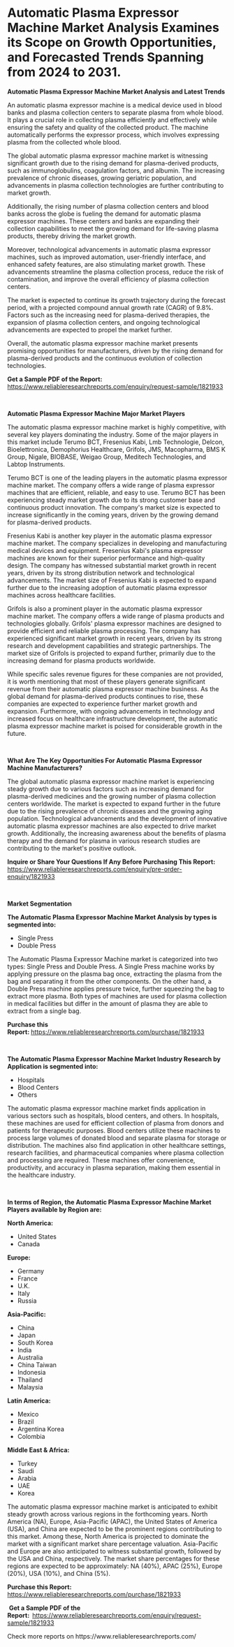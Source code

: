 <p><h1>Automatic Plasma Expressor Machine Market Analysis Examines its Scope on Growth Opportunities, and Forecasted Trends Spanning from 2024 to 2031.</h1></p><p><strong>Automatic Plasma Expressor Machine Market Analysis and Latest Trends</strong></p>
<p><p>An automatic plasma expressor machine is a medical device used in blood banks and plasma collection centers to separate plasma from whole blood. It plays a crucial role in collecting plasma efficiently and effectively while ensuring the safety and quality of the collected product. The machine automatically performs the expressor process, which involves expressing plasma from the collected whole blood.</p><p>The global automatic plasma expressor machine market is witnessing significant growth due to the rising demand for plasma-derived products, such as immunoglobulins, coagulation factors, and albumin. The increasing prevalence of chronic diseases, growing geriatric population, and advancements in plasma collection technologies are further contributing to market growth.</p><p>Additionally, the rising number of plasma collection centers and blood banks across the globe is fueling the demand for automatic plasma expressor machines. These centers and banks are expanding their collection capabilities to meet the growing demand for life-saving plasma products, thereby driving the market growth.</p><p>Moreover, technological advancements in automatic plasma expressor machines, such as improved automation, user-friendly interface, and enhanced safety features, are also stimulating market growth. These advancements streamline the plasma collection process, reduce the risk of contamination, and improve the overall efficiency of plasma collection centers.</p><p>The market is expected to continue its growth trajectory during the forecast period, with a projected compound annual growth rate (CAGR) of 9.8%. Factors such as the increasing need for plasma-derived therapies, the expansion of plasma collection centers, and ongoing technological advancements are expected to propel the market further.</p><p>Overall, the automatic plasma expressor machine market presents promising opportunities for manufacturers, driven by the rising demand for plasma-derived products and the continuous evolution of collection technologies.</p></p>
<p><strong>Get a Sample PDF of the Report:&nbsp;</strong> <a href="https://www.reliableresearchreports.com/enquiry/request-sample/1821933">https://www.reliableresearchreports.com/enquiry/request-sample/1821933</a></p>
<p>&nbsp;</p>
<p><strong>Automatic Plasma Expressor Machine Major Market Players</strong></p>
<p><p>The automatic plasma expressor machine market is highly competitive, with several key players dominating the industry. Some of the major players in this market include Terumo BCT, Fresenius Kabi, Lmb Technologie, Delcon, Bioelettronica, Demophorius Healthcare, Grifols, JMS, Macopharma, BMS K Group, Nigale, BIOBASE, Weigao Group, Meditech Technologies, and Labtop Instruments.</p><p>Terumo BCT is one of the leading players in the automatic plasma expressor machine market. The company offers a wide range of plasma expressor machines that are efficient, reliable, and easy to use. Terumo BCT has been experiencing steady market growth due to its strong customer base and continuous product innovation. The company's market size is expected to increase significantly in the coming years, driven by the growing demand for plasma-derived products.</p><p>Fresenius Kabi is another key player in the automatic plasma expressor machine market. The company specializes in developing and manufacturing medical devices and equipment. Fresenius Kabi's plasma expressor machines are known for their superior performance and high-quality design. The company has witnessed substantial market growth in recent years, driven by its strong distribution network and technological advancements. The market size of Fresenius Kabi is expected to expand further due to the increasing adoption of automatic plasma expressor machines across healthcare facilities.</p><p>Grifols is also a prominent player in the automatic plasma expressor machine market. The company offers a wide range of plasma products and technologies globally. Grifols' plasma expressor machines are designed to provide efficient and reliable plasma processing. The company has experienced significant market growth in recent years, driven by its strong research and development capabilities and strategic partnerships. The market size of Grifols is projected to expand further, primarily due to the increasing demand for plasma products worldwide.</p><p>While specific sales revenue figures for these companies are not provided, it is worth mentioning that most of these players generate significant revenue from their automatic plasma expressor machine business. As the global demand for plasma-derived products continues to rise, these companies are expected to experience further market growth and expansion. Furthermore, with ongoing advancements in technology and increased focus on healthcare infrastructure development, the automatic plasma expressor machine market is poised for considerable growth in the future.</p></p>
<p>&nbsp;</p>
<p><strong>What Are The Key Opportunities For Automatic Plasma Expressor Machine Manufacturers?</strong></p>
<p><p>The global automatic plasma expressor machine market is experiencing steady growth due to various factors such as increasing demand for plasma-derived medicines and the growing number of plasma collection centers worldwide. The market is expected to expand further in the future due to the rising prevalence of chronic diseases and the growing aging population. Technological advancements and the development of innovative automatic plasma expressor machines are also expected to drive market growth. Additionally, the increasing awareness about the benefits of plasma therapy and the demand for plasma in various research studies are contributing to the market's positive outlook.</p></p>
<p><strong>Inquire or Share Your Questions If Any Before Purchasing This Report:</strong> <a href="https://www.reliableresearchreports.com/enquiry/pre-order-enquiry/1821933">https://www.reliableresearchreports.com/enquiry/pre-order-enquiry/1821933</a></p>
<p>&nbsp;</p>
<p><strong>Market Segmentation</strong></p>
<p><strong>The Automatic Plasma Expressor Machine Market Analysis by types is segmented into:</strong></p>
<p><ul><li>Single Press</li><li>Double Press</li></ul></p>
<p><p>The Automatic Plasma Expressor Machine market is categorized into two types: Single Press and Double Press. A Single Press machine works by applying pressure on the plasma bag once, extracting the plasma from the bag and separating it from the other components. On the other hand, a Double Press machine applies pressure twice, further squeezing the bag to extract more plasma. Both types of machines are used for plasma collection in medical facilities but differ in the amount of plasma they are able to extract from a single bag.</p></p>
<p><strong>Purchase this Report:&nbsp;</strong><a href="https://www.reliableresearchreports.com/purchase/1821933">https://www.reliableresearchreports.com/purchase/1821933</a></p>
<p>&nbsp;</p>
<p><strong>The Automatic Plasma Expressor Machine Market Industry Research by Application is segmented into:</strong></p>
<p><ul><li>Hospitals</li><li>Blood Centers</li><li>Others</li></ul></p>
<p><p>The automatic plasma expressor machine market finds application in various sectors such as hospitals, blood centers, and others. In hospitals, these machines are used for efficient collection of plasma from donors and patients for therapeutic purposes. Blood centers utilize these machines to process large volumes of donated blood and separate plasma for storage or distribution. The machines also find application in other healthcare settings, research facilities, and pharmaceutical companies where plasma collection and processing are required. These machines offer convenience, productivity, and accuracy in plasma separation, making them essential in the healthcare industry.</p></p>
<p>&nbsp;</p>
<p><strong>In terms of Region, the Automatic Plasma Expressor Machine Market Players available by Region are:</strong></p>
<p>
    <p> <strong> North America: </strong>
        <ul>
            <li>United States</li>
            <li>Canada</li>
        </ul>
        </p> 
    <p> <strong> Europe: </strong>
        <ul>
            <li>Germany</li>
            <li>France</li>
            <li>U.K.</li>
            <li>Italy</li>
            <li>Russia</li>
        </ul>
        </p> 
    <p> <strong> Asia-Pacific: </strong>
        <ul>
            <li>China</li>
            <li>Japan</li>
            <li>South Korea</li>
            <li>India</li>
            <li>Australia</li>
            <li>China Taiwan</li>
            <li>Indonesia</li>
            <li>Thailand</li>
            <li>Malaysia</li>
        </ul>
        </p> 
    <p> <strong> Latin America: </strong>
        <ul>
            <li>Mexico</li>
            <li>Brazil</li>
            <li>Argentina Korea</li>
            <li>Colombia</li>
        </ul>
        </p> 
    <p> <strong> Middle East & Africa: </strong>
        <ul>
            <li>Turkey</li>
            <li>Saudi</li>
            <li>Arabia</li>
            <li>UAE</li>
            <li>Korea</li>
        </ul>
    </p>
    </p>
<p><p>The automatic plasma expressor machine market is anticipated to exhibit steady growth across various regions in the forthcoming years. North America (NA), Europe, Asia-Pacific (APAC), the United States of America (USA), and China are expected to be the prominent regions contributing to this market. Among these, North America is projected to dominate the market with a significant market share percentage valuation. Asia-Pacific and Europe are also anticipated to witness substantial growth, followed by the USA and China, respectively. The market share percentages for these regions are expected to be approximately: NA (40%), APAC (25%), Europe (20%), USA (10%), and China (5%).</p></p>
<p><strong>Purchase this Report: </strong><a href="https://www.reliableresearchreports.com/purchase/1821933">https://www.reliableresearchreports.com/purchase/1821933</a></p>
<p>&nbsp;<strong>Get a Sample PDF of the Report:&nbsp;&nbsp;</strong><a href="https://www.reliableresearchreports.com/enquiry/request-sample/1821933">https://www.reliableresearchreports.com/enquiry/request-sample/1821933</a></p>
<p><strong></strong></p>
<p>Check more reports on https://www.reliableresearchreports.com/</p>